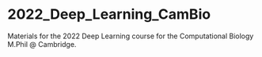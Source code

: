 # 2022_Deep_Learning_CamBio
Materials for the 2022 Deep Learning course for the Computational Biology M.Phil @ Cambridge.
